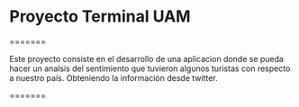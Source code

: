 # Proyecto Terminal UAM
 
=======

Este proyecto consiste en el desarrollo de una aplicacion donde se pueda hacer un analsis del sentimiento que tuvieron
algunos turistas con respecto a nuestro país. Obteniendo la información desde twitter.

=======